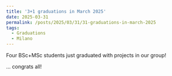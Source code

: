 ```yaml
---
title: '3+1 graduations in March 2025'
date: 2025-03-31
permalink: /posts/2025/03/31/31-graduations-in-march-2025
tags:
  - Graduations
  - Milano
---
```


Four BSc+MSc students just graduated with projects in our group!

… congrats all!

